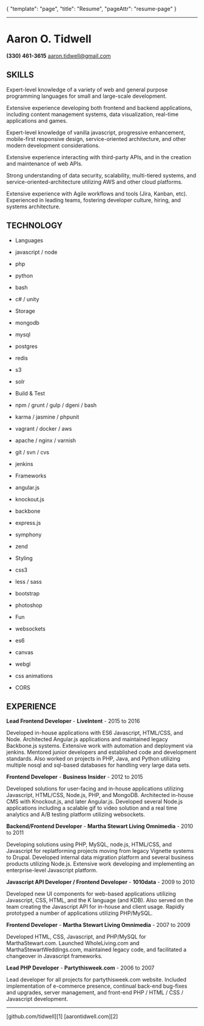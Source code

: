 
{
	"template": "page",
	"title": "Resume",
	"pageAttr": "resume-page"
}

---

<div class="letterhead">

<h1>Aaron O. Tidwell</h1>

<strong>(330) 461-3615</strong>
<a href="mailto:aaron.tidwell@gmail.com">aaron.tidwell@gmail.com</a>

</div>

SKILLS
--

<div class="skills">

<p>Expert-level knowledge of a variety of web and general purpose programming languages for small and large-scale development.</p>

<p>Extensive experience developing both frontend and backend applications, including content management systems, data visualization, real-time applications and games.</p>

<p>Expert-level knowledge of vanilla javascript, progressive enhancement, mobile-first responsive design, service-oriented architecture, and other modern development considerations.</p>

<p>Extensive experience interacting with third-party APIs, and in the creation and maintenance of web APIs.</p>

<p>Strong understanding of data security, scalability, multi-tiered systems, and service-oriented-architecture utilizing AWS and other cloud platforms.</p>

<p>Extensive experience with Agile workflows and tools (Jira, Kanban, etc).  Experienced in leading teams, fostering developer culture, hiring, and systems architecture.</p>


</div>

TECHNOLOGY
--

* Languages
* javascript / node
* php
* python
* bash
* c# / unity


* Storage
* mongodb
* mysql
* postgres
* redis
* s3
* solr


* Build & Test
* npm / grunt / gulp / dgeni / bash
* karma / jasmine / phpunit
* vagrant / docker / aws
* apache / nginx / varnish
* git / svn / cvs
* jenkins


* Frameworks
* angular.js
* knockout.js
* backbone
* express.js
* symphony
* zend


* Styling
* css3
* less / sass
* bootstrap
* photoshop


* Fun
* websockets
* es6
* canvas
* webgl
* css animations
* CORS

EXPERIENCE
--

**Lead Frontend Developer** - **LiveIntent** - 2015 to 2016

Developed in-house applications with ES6 Javascript, HTML/CSS, and Node.  Architected Angular.js applications and maintained legacy Backbone.js systems.  Extensive work with automation and deployment via jenkins.  Mentored junior developers and established code and development standards.  Also worked on projects in PHP, Java, and Python utilizing multiple nosql and sql-based databases for handling very large data sets.


**Frontend Developer** - **Business Insider** - 2012 to 2015

Developed solutions for user-facing and in-house applications utilizing Javascript, HTML/CSS, Node.js, PHP, and MongoDB.  Architected in-house CMS with Knockout.js, and later Angular.js.  Developed several Node.js applications including a scalable gif to video solution and a real time analytics and A/B testing platform utilizing websockets.


**Backend/Frontend Developer** - **Martha Stewart Living Omnimedia** - 2010 to 2011

Developing solutions using PHP, MySQL, node.js, HTML/CSS, and Javascript for replatforming projects moving from legacy Vignette systems to Drupal.  Developed internal data migration platform and several business products utilizing Node.js. Extensive work developing and implementing an enterprise-level Javascript platform.


**Javascript API Developer / Frontend Developer** - **1010data** - 2009 to 2010

Developed new UI components for web-based applications utilizing Javascript, CSS, HTML, and the K language (and KDB). Also served on the team creating the Javascript API for in-house and client usage.  Rapidly prototyped a number of applications utilizing PHP/MySQL.


**Frontend Developer** - **Martha Stewart Living Omnimedia** - 2007 to 2009

Developed HTML, CSS, Javascript, and PHP/MySQL for MarthaStewart.com. Launched WholeLiving.com and MarthaStewartWeddings.com, maintained legacy code, and facilitated a changeover in Javascript frameworks.


**Lead PHP Developer** - **Partythisweek.com** - 2006 to 2007

Lead developer for all projects for partythisweek.com website. Included implementation of e-commerce
presence, continual back-end bug-fixes and upgrades, server management, and front-end PHP / HTML /
CSS / Javascript development.

<hr />

<div class="foot">
	<span><i class="fa fa-github"></i> [github.com/tidwell][1]</span>
	<span><i class="fa fa-file-o"></i> [aarontidwell.com][2]</span>
</div>

 [1]: http://www.github.com/tidwell "Aaron Tidwell on github"
 [2]: http://www.aarontidwell.com "AaronTidwell.com website"

